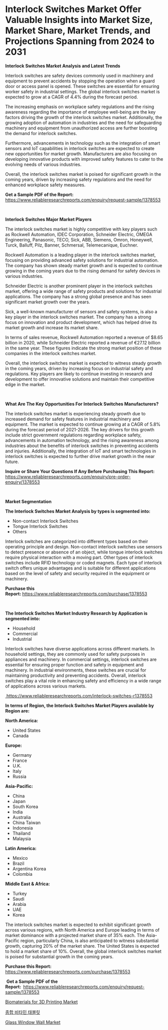 <p><h1>Interlock Switches Market Offer Valuable Insights into Market Size, Market Share, Market Trends, and Projections Spanning from 2024 to 2031</h1></p><p><strong>Interlock Switches Market Analysis and Latest Trends</strong></p>
<p><p>Interlock switches are safety devices commonly used in machinery and equipment to prevent accidents by stopping the operation when a guard door or access panel is opened. These switches are essential for ensuring worker safety in industrial settings. The global interlock switches market is expected to grow at a CAGR of 4.4% during the forecast period.</p><p>The increasing emphasis on workplace safety regulations and the rising awareness regarding the importance of employee well-being are the key factors driving the growth of the interlock switches market. Additionally, the growing adoption of automation in industries and the need for safeguarding machinery and equipment from unauthorized access are further boosting the demand for interlock switches.</p><p>Furthermore, advancements in technology such as the integration of smart sensors and IoT capabilities in interlock switches are expected to create new opportunities for market growth. Manufacturers are also focusing on developing innovative products with improved safety features to cater to the evolving needs of various industries.</p><p>Overall, the interlock switches market is poised for significant growth in the coming years, driven by increasing safety regulations and the need for enhanced workplace safety measures.</p></p>
<p><strong>Get a Sample PDF of the Report:&nbsp;</strong> <a href="https://www.reliableresearchreports.com/enquiry/request-sample/1378553">https://www.reliableresearchreports.com/enquiry/request-sample/1378553</a></p>
<p>&nbsp;</p>
<p><strong>Interlock Switches Major Market Players</strong></p>
<p><p>The interlock switches market is highly competitive with key players such as Rockwell Automation, IDEC Corporation, Schneider Electric, OMEGA Engineering, Panasonic, TECO, Sick, ABB, Siemens, Omron, Honeywell, Turck, Balluff, Pilz, Banner, Schmersal, Telemecanique, Euchner. </p><p>Rockwell Automation is a leading player in the interlock switches market, focusing on providing advanced safety solutions for industrial automation. The company has shown steady market growth and is expected to continue growing in the coming years due to the rising demand for safety devices in various industries.</p><p>Schneider Electric is another prominent player in the interlock switches market, offering a wide range of safety products and solutions for industrial applications. The company has a strong global presence and has seen significant market growth over the years. </p><p>Sick, a well-known manufacturer of sensors and safety systems, is also a key player in the interlock switches market. The company has a strong focus on innovation and product development, which has helped drive its market growth and increase its market share.</p><p>In terms of sales revenue, Rockwell Automation reported a revenue of $8.65 billion in 2020, while Schneider Electric reported a revenue of €27.12 billion in the same year. These figures indicate the strong market position of these companies in the interlock switches market.</p><p>Overall, the interlock switches market is expected to witness steady growth in the coming years, driven by increasing focus on industrial safety and regulations. Key players are likely to continue investing in research and development to offer innovative solutions and maintain their competitive edge in the market.</p></p>
<p>&nbsp;</p>
<p><strong>What Are The Key Opportunities For Interlock Switches Manufacturers?</strong></p>
<p><p>The interlock switches market is experiencing steady growth due to increased demand for safety features in industrial machinery and equipment. The market is expected to continue growing at a CAGR of 5.8% during the forecast period of 2021-2026. The key drivers for this growth include strict government regulations regarding workplace safety, advancements in automation technology, and the rising awareness among industries about the benefits of interlock switches in preventing accidents and injuries. Additionally, the integration of IoT and smart technologies in interlock switches is expected to further drive market growth in the near future.</p></p>
<p><strong>Inquire or Share Your Questions If Any Before Purchasing This Report:</strong> <a href="https://www.reliableresearchreports.com/enquiry/pre-order-enquiry/1378553">https://www.reliableresearchreports.com/enquiry/pre-order-enquiry/1378553</a></p>
<p>&nbsp;</p>
<p><strong>Market Segmentation</strong></p>
<p><strong>The Interlock Switches Market Analysis by types is segmented into:</strong></p>
<p><ul><li>Non-contact Interlock Switches</li><li>Tongue Interlock Switches</li><li>Others</li></ul></p>
<p><p>Interlock switches are categorized into different types based on their operating principle and design. Non-contact interlock switches use sensors to detect presence or absence of an object, while tongue interlock switches require physical interaction with a moving part. Other types of interlock switches include RFID technology or coded magnets. Each type of interlock switch offers unique advantages and is suitable for different applications based on the level of safety and security required in the equipment or machinery.</p></p>
<p><strong>Purchase this Report:&nbsp;</strong><a href="https://www.reliableresearchreports.com/purchase/1378553">https://www.reliableresearchreports.com/purchase/1378553</a></p>
<p>&nbsp;</p>
<p><strong>The Interlock Switches Market Industry Research by Application is segmented into:</strong></p>
<p><ul><li>Household</li><li>Commercial</li><li>Industrial</li></ul></p>
<p><p>Interlock switches have diverse applications across different markets. In household settings, they are commonly used for safety purposes in appliances and machinery. In commercial settings, interlock switches are essential for ensuring proper function and safety in equipment and machinery. In industrial environments, these switches are crucial for maintaining productivity and preventing accidents. Overall, interlock switches play a vital role in enhancing safety and efficiency in a wide range of applications across various markets.</p></p>
<p><a href="https://www.reliableresearchreports.com/interlock-switches-r1378553">&nbsp;https://www.reliableresearchreports.com/interlock-switches-r1378553</a></p>
<p><strong>In terms of Region, the Interlock Switches Market Players available by Region are:</strong></p>
<p>
    <p> <strong> North America: </strong>
        <ul>
            <li>United States</li>
            <li>Canada</li>
        </ul>
        </p> 
    <p> <strong> Europe: </strong>
        <ul>
            <li>Germany</li>
            <li>France</li>
            <li>U.K.</li>
            <li>Italy</li>
            <li>Russia</li>
        </ul>
        </p> 
    <p> <strong> Asia-Pacific: </strong>
        <ul>
            <li>China</li>
            <li>Japan</li>
            <li>South Korea</li>
            <li>India</li>
            <li>Australia</li>
            <li>China Taiwan</li>
            <li>Indonesia</li>
            <li>Thailand</li>
            <li>Malaysia</li>
        </ul>
        </p> 
    <p> <strong> Latin America: </strong>
        <ul>
            <li>Mexico</li>
            <li>Brazil</li>
            <li>Argentina Korea</li>
            <li>Colombia</li>
        </ul>
        </p> 
    <p> <strong> Middle East & Africa: </strong>
        <ul>
            <li>Turkey</li>
            <li>Saudi</li>
            <li>Arabia</li>
            <li>UAE</li>
            <li>Korea</li>
        </ul>
    </p>
    </p>
<p><p>The interlock switches market is expected to exhibit significant growth across various regions, with North America and Europe leading in terms of market dominance with a projected market share of 35% each. The Asia-Pacific region, particularly China, is also anticipated to witness substantial growth, capturing 20% of the market share. The United States is expected to hold a market share of 10%. Overall, the global interlock switches market is poised for substantial growth in the coming years.</p></p>
<p><strong>Purchase this Report: </strong><a href="https://www.reliableresearchreports.com/purchase/1378553">https://www.reliableresearchreports.com/purchase/1378553</a></p>
<p>&nbsp;<strong>Get a Sample PDF of the Report:&nbsp;&nbsp;</strong><a href="https://www.reliableresearchreports.com/enquiry/request-sample/1378553">https://www.reliableresearchreports.com/enquiry/request-sample/1378553</a></p>
<p><strong></strong></p>
<p><p><a href="https://www.linkedin.com/pulse/biomaterials-3d-printing-market-insights-players-forecast-zpyde?trackingId=iz6jOuMfrl35kBvErEAYAA%3D%3D">Biomaterials for 3D Printing Market</a></p><p><a href="https://github.com/laholand/Market-Research-Report-List-3/blob/main/971960620371.md">종합 비타민 태블릿</a></p><p><a href="https://www.linkedin.com/pulse/glass-window-wall-market-centers-aspects-growth-share-opportunity-ck04e?trackingId=QmYMOg91vRiSaXPChSeGUg%3D%3D">Glass Window Wall Market</a></p></p>
